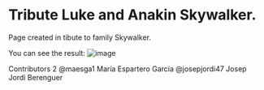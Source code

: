 # Tribute Luke and Anakin Skywalker.

Page created in tibute to family Skywalker.

You can see the result:
![image](https://github.com/maesga1/tributo/assets/133367024/f858c35f-022b-41e7-ae42-43819eac8d43)



Contributors 2
@maesga1
María Espartero García
@josepjordi47
Josep Jordi Berenguer
